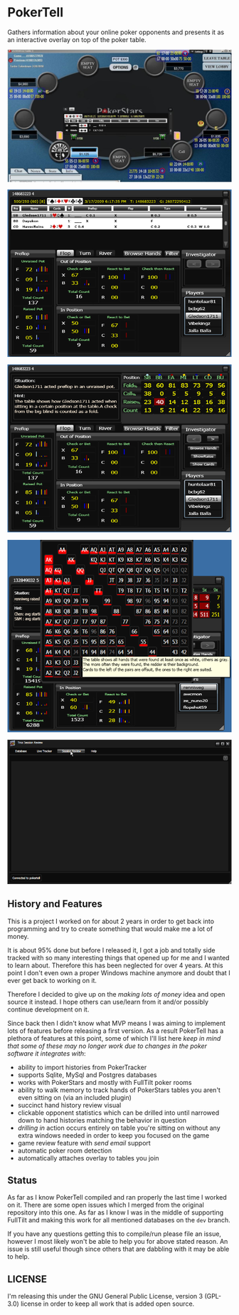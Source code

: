# PokerTell

Gathers information about your online poker opponents and presents it as an interactive overlay on top of the poker
table.

![tableoverlay](assets/tableoverlay.jpg)

![livetracker-overview](assets/livetracker-overview.png)

![livetracker-preview](assets/livetracker-preview.png)

![livetracker-handvisualization](assets/livetracker-handvisualization.png)

![pokertellgif](assets/pokertell.gif)

## History and Features

This is a project I worked on for about 2 years in order to get back into programming and try to create something that
would make me a lot of money.

It is about 95% done but before I released it, I got a job and totally side tracked with so many interesting things that
opened up for me and I wanted to learn about. Therefore this has been neglected for over 4 years. At this point I don't
even own a proper Windows machine anymore and doubt that I ever get back to working on it.

Therefore I decided to give up on the *making lots of money* idea and open source it instead.
I hope others can use/learn from it and/or possibly continue development on it.

Since back then I didn't know what MVP means I was aiming to implement lots of features before releasing a first
version. As a result PokerTell has a plethora of features at this point, some of which I'll list here *keep in mind that
some of these may no longer work due to changes in the poker software it integrates with*:

- ability to import histories from PokerTracker
- supports Sqlite, MySql and Postgres databases
- works with PokerStars and mostly with FullTilt poker rooms
- ability to walk memory to track hands of PokerStars tables you aren't even sitting on (via an included plugin)
- succinct hand history review visual
- clickable opponent statistics which can be drilled into until narrowed down to hand histories matching the behavior in
  question
- *drilling in* action occurs entirely on table you're sitting on without any extra windows needed in order to keep you
  focused on the game
- game review feature with *send email* support
- automatic poker room detection
- automatically attaches overlay to tables you join

## Status

As far as I know PokerTell compiled and ran properly the last time I worked on it. There are some open issues which I
merged from the original repository into this one. As far as I know I was in the middle of supporting FullTilt and
making this work for all mentioned databases on the `dev` branch.

If you have any questions getting this to compile/run please file an issue, however I most likely won't be able to help
you for above stated reason. An issue is still useful though since others that are dabbling with it may be able to help.

## LICENSE

I'm releasing this under the GNU General Public License, version 3 (GPL-3.0) license in order to keep all work that is
added open source.
